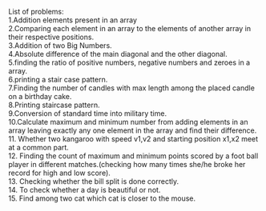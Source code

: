 List of problems:<br/>
1.Addition elements present in an array<br/>
2.Comparing each element in an array to the elements of another array in their respective positions.<br/>
3.Addition of two Big Numbers.<br/>
4.Absolute difference of the main diagonal and the other diagonal.<br/>
5.finding the ratio of positive numbers, negative numbers and zeroes in a array.<br/>
6.printing a stair case pattern.<br/>
7.Finding the number of candles with max length among the placed candle on a birthday cake.<br/>
8.Printing staircase pattern.<br/>
9.Conversion of standard time into military time.<br/>
10.Calculate maximum and minimum number from adding elements in an array leaving exactly any one element in the array and find their difference.<br/>
11. Whether two kangaroo with speed v1,v2 and starting position x1,x2 meet at a common part.<br/>
12. Finding the count of maximum and minimum points scored by a foot ball player in different matches.(checking how many times she/he broke her record for high and low score).<br/>
13. Checking whether the bill split is done correctly.<br/>
14. To check whether a day is beautiful or not.<br/>
15. Find among two cat which cat is closer to the mouse.

